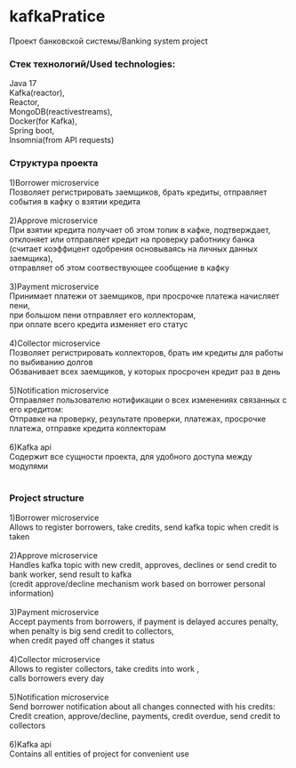 # kafkaPratice
Проект банковской системы/Banking system project

### Стек технологий/Used technologies:<br />
Java 17<br />
Kafka(reactor),<br />
Reactor,<br />
MongoDB(reactivestreams),<br />
Docker(for Kafka),<br />
Spring boot,<br />
Insomnia(from API requests)<br />


### Структура проекта<br />
1)Borrower microservice<br />
Позволяет регистрировать заемщиков, брать кредиты, отправляет события в кафку о взятии кредита<br />
<br />
2)Approve microservice<br />
При взятии кредита получает об этом топик в кафке, подтверждает, отклоняет или отправляет кредит на проверку работнику банка<br />
(считает коэффицент одобрения основываясь на личных данных заемщика),<br />
отправляет об этом соотвествующее сообщение в кафку<br />
<br />
3)Payment microservice<br />
Принимает платежи от заемщиков, при просрочке платежа начисляет пени,<br />
при большом пени отправляет его коллекторам,<br />
при оплате всего кредита изменяет его статус<br />
<br />
4)Collector microservice<br />
Позволяет регистрировать коллекторов, брать им кредиты для работы по выбиванию долгов<br />
Обзванивает всех заемщиков, у которых просрочен кредит раз в день<br />
<br />
5)Notification microservice<br />
Отправляет пользователю нотификации о всех изменениях связанных с его кредитом:<br />
Отправке на проверку, результате проверки, платежах, просрочке платежа, отправке кредита коллекторам<br />
<br />
6)Kafka api<br />
Содержит все сущности проекта, для удобного доступа между модулями<br />
<br />
### Project structure<br />
1)Borrower microservice<br />
Allows to register borrowers, take credits, send kafka topic when credit is taken<br />
<br />
2)Approve microservice<br />
Handles kafka topic with new credit, approves, declines or send credit to bank worker, send result to kafka<br />
(credit approve/decline mechanism work based on borrower personal information)<br />
<br />
3)Payment microservice<br />
Accept payments from borrowers, if payment is delayed accures penalty,<br />
when penalty is big send credit to collectors,<br />
when credit payed off changes it status<br />
<br />
4)Collector microservice<br />
Allows to register collectors, take credits into work ,<br />
calls borrowers every day<br />
<br />
5)Notification microservice<br />
Send borrower notification about all changes connected with his credits:<br />
Credit creation, approve/decline, payments, credit overdue, send credit to collectors<br />
<br />
6)Kafka api<br />
Contains all entities of project for convenient use<br />
